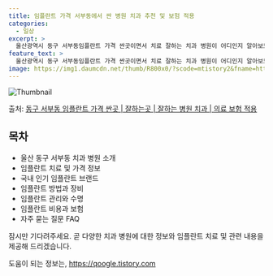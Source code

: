```yaml
---
title: 임플란트 가격 서부동에서 싼 병원 치과 추천 및 보험 적용
categories:
  - 일상
excerpt: >
  울산광역시 동구 서부동임플란트 가격 싼곳이면서 치료 잘하는 치과 병원이 어디인지 알아보도록 하겠습니다. 울산광역시 동구 서부동에 위치한 기독치과의원 김평환치과의원 동구현대치과의원 리더스윤치과의원 미래드림치과의원 박홍락치과의원 베리굿치과의원 서울미소치과의원 이스타치과의원 이충섭치과의원 조복래치과의원 하모니치과의원 순서대로 안내 드리며, 임플란트 치료시 신경써야 할 부분 또한 같이 공유 드리겠습니다.2024년 임플란트 가격 살펴보기 👈 클릭임플란트 평균 가격기독치과의원표 내에 있는 전화 번호를 클릭 하시면 기독치과의원로 바로 전화 연결 됩니다.분류주소전화번호치과의원울산광역시 동구 방어진순환도로 909 (서부동)📞052-251-3700로 전화하기기독치과의원 위치 확인하기 👈 클릭요일..
feature_text: >
  울산광역시 동구 서부동임플란트 가격 싼곳이면서 치료 잘하는 치과 병원이 어디인지 알아보도록 하겠습니다. 울산광역시 동구 서부동에 위치한 기독치과의원 김평환치과의원 동구현대치과의원 리더스윤치과의원 미래드림치과의원 박홍락치과의원 베리굿치과의원 서울미소치과의원 이스타치과의원 이충섭치과의원 조복래치과의원 하모니치과의원 순서대로 안내 드리며, 임플란트 치료시 신경써야 할 부분 또한 같이 공유 드리겠습니다.2024년 임플란트 가격 살펴보기 👈 클릭임플란트 평균 가격기독치과의원표 내에 있는 전화 번호를 클릭 하시면 기독치과의원로 바로 전화 연결 됩니다.분류주소전화번호치과의원울산광역시 동구 방어진순환도로 909 (서부동)📞052-251-3700로 전화하기기독치과의원 위치 확인하기 👈 클릭요일..
image: https://img1.daumcdn.net/thumb/R800x0/?scode=mtistory2&fname=https%3A%2F%2Fblog.kakaocdn.net%2Fdn%2FZDwny%2FbtsGY1D4Ktc%2FGKhpmp2FBO8HXtWIFvaO90%2Fimg.webp
---
```


![Thumbnail](https://img1.daumcdn.net/thumb/R800x0/?scode=mtistory2&fname=https%3A%2F%2Fblog.kakaocdn.net%2Fdn%2FZDwny%2FbtsGY1D4Ktc%2FGKhpmp2FBO8HXtWIFvaO90%2Fimg.webp)

<p>출처: <a href="https://qoogle.tistory.com/6890" rel="dofollow">동구 서부동 임플란트 가격 싼곳 | 잘하는곳 | 잘하는 병원 치과 | 의료 보험 적용</a> </p>

## 목차

  * 울산 동구 서부동 치과 병원 소개
  * 임플란트 치료 및 가격 정보
  * 국내 인기 임플란트 브랜드
  * 임플란트 방법과 장비
  * 임플란트 관리와 수명
  * 임플란트 비용과 보험
  * 자주 묻는 질문 FAQ

잠시만 기다려주세요. 곧 다양한 치과 병원에 대한 정보와 임플란트 치료 및 관련 내용을 제공해 드리겠습니다.

 

도움이 되는 정보는, <a href="https://qoogle.tistory.com" rel="dofollow">https://qoogle.tistory.com</a>



